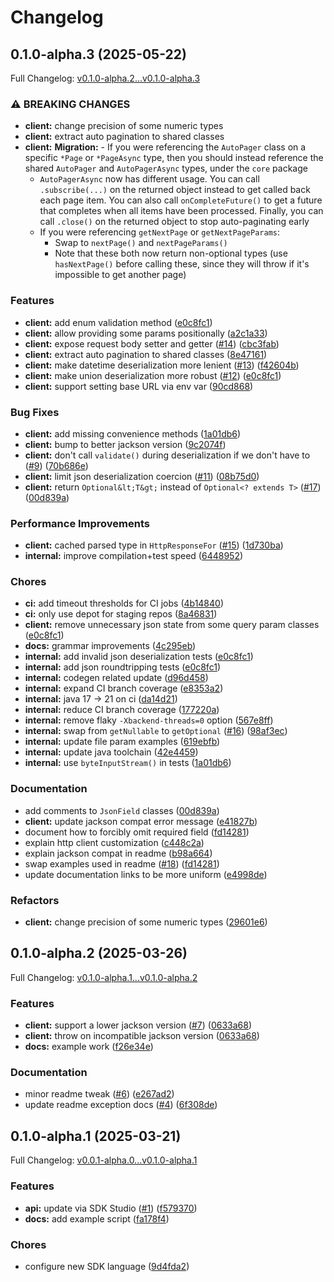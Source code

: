 # Changelog

## 0.1.0-alpha.3 (2025-05-22)

Full Changelog: [v0.1.0-alpha.2...v0.1.0-alpha.3](https://github.com/ACME-AI-Co/java/compare/v0.1.0-alpha.2...v0.1.0-alpha.3)

### ⚠ BREAKING CHANGES

* **client:** change precision of some numeric types
* **client:** extract auto pagination to shared classes
* **client:** **Migration:** - If you were referencing the `AutoPager` class on a specific `*Page` or `*PageAsync` type, then you should instead reference the shared `AutoPager` and `AutoPagerAsync` types, under the `core` package
    - `AutoPagerAsync` now has different usage. You can call `.subscribe(...)` on the returned object instead to get called back each page item. You can also call `onCompleteFuture()` to get a future that completes when all items have been processed. Finally, you can call `.close()` on the returned object to stop auto-paginating early
    - If you were referencing `getNextPage` or `getNextPageParams`:
       - Swap to `nextPage()` and `nextPageParams()`
       - Note that these both now return non-optional types (use `hasNextPage()` before calling these, since they will throw if it's impossible to get another page)

### Features

* **client:** add enum validation method ([e0c8fc1](https://github.com/ACME-AI-Co/java/commit/e0c8fc17937269066e0fe8c906d70c8cb5f07df0))
* **client:** allow providing some params positionally ([a2c1a33](https://github.com/ACME-AI-Co/java/commit/a2c1a33040e90beede2ca29b4923a8d64c38c1cc))
* **client:** expose request body setter and getter ([#14](https://github.com/ACME-AI-Co/java/issues/14)) ([cbc3fab](https://github.com/ACME-AI-Co/java/commit/cbc3fabefa800049333cd088ea89b0c4fa456968))
* **client:** extract auto pagination to shared classes ([8e47161](https://github.com/ACME-AI-Co/java/commit/8e4716128ec00dc3aedfbfa01d20f43741a6427a))
* **client:** make datetime deserialization more lenient ([#13](https://github.com/ACME-AI-Co/java/issues/13)) ([f42604b](https://github.com/ACME-AI-Co/java/commit/f42604bc2ef2b86a9fcf0cc7a4a5e0b8c172887f))
* **client:** make union deserialization more robust ([#12](https://github.com/ACME-AI-Co/java/issues/12)) ([e0c8fc1](https://github.com/ACME-AI-Co/java/commit/e0c8fc17937269066e0fe8c906d70c8cb5f07df0))
* **client:** support setting base URL via env var ([90cd868](https://github.com/ACME-AI-Co/java/commit/90cd868b7ba7d0aa6f5b0b45021bbaf63d3f3561))


### Bug Fixes

* **client:** add missing convenience methods ([1a01db6](https://github.com/ACME-AI-Co/java/commit/1a01db6ab97a95612c7a555f777df732c1976e6f))
* **client:** bump to better jackson version ([9c2074f](https://github.com/ACME-AI-Co/java/commit/9c2074f973ae1a4dac9e5d626c52028eaaa1e152))
* **client:** don't call `validate()` during deserialization if we don't have to ([#9](https://github.com/ACME-AI-Co/java/issues/9)) ([70b686e](https://github.com/ACME-AI-Co/java/commit/70b686ee76a3d6d48e8cac857ce562b9c99d44fc))
* **client:** limit json deserialization coercion ([#11](https://github.com/ACME-AI-Co/java/issues/11)) ([08b75d0](https://github.com/ACME-AI-Co/java/commit/08b75d012051d5a62bc324723230d4010cbe3825))
* **client:** return `Optional&lt;T&gt;` instead of `Optional<? extends T>` ([#17](https://github.com/ACME-AI-Co/java/issues/17)) ([00d839a](https://github.com/ACME-AI-Co/java/commit/00d839a9fdf45ee049610bcfcba2703883b6eec2))


### Performance Improvements

* **client:** cached parsed type in `HttpResponseFor` ([#15](https://github.com/ACME-AI-Co/java/issues/15)) ([1d730ba](https://github.com/ACME-AI-Co/java/commit/1d730ba55127f588c615ab265bd76f5e50e57762))
* **internal:** improve compilation+test speed ([6448952](https://github.com/ACME-AI-Co/java/commit/6448952577749ed59def72dddc7da7a35fa3da99))


### Chores

* **ci:** add timeout thresholds for CI jobs ([4b14840](https://github.com/ACME-AI-Co/java/commit/4b1484057589efe2040cd293ed82896b20c3eae0))
* **ci:** only use depot for staging repos ([8a46831](https://github.com/ACME-AI-Co/java/commit/8a46831c4497a75dee363834fc235995114034bc))
* **client:** remove unnecessary json state from some query param classes ([e0c8fc1](https://github.com/ACME-AI-Co/java/commit/e0c8fc17937269066e0fe8c906d70c8cb5f07df0))
* **docs:** grammar improvements ([4c295eb](https://github.com/ACME-AI-Co/java/commit/4c295ebb0515f2c403f6ca0fa2034ff984456a88))
* **internal:** add invalid json deserialization tests ([e0c8fc1](https://github.com/ACME-AI-Co/java/commit/e0c8fc17937269066e0fe8c906d70c8cb5f07df0))
* **internal:** add json roundtripping tests ([e0c8fc1](https://github.com/ACME-AI-Co/java/commit/e0c8fc17937269066e0fe8c906d70c8cb5f07df0))
* **internal:** codegen related update ([d96d458](https://github.com/ACME-AI-Co/java/commit/d96d458540864f6029dca3da407c6b7302e6b09b))
* **internal:** expand CI branch coverage ([e8353a2](https://github.com/ACME-AI-Co/java/commit/e8353a2850316049584ebc86ae879d86da77e44f))
* **internal:** java 17 -&gt; 21 on ci ([da14d21](https://github.com/ACME-AI-Co/java/commit/da14d2177d4a7acccbb613385bfdcbfcad04cf09))
* **internal:** reduce CI branch coverage ([177220a](https://github.com/ACME-AI-Co/java/commit/177220ac4d7a3fa455081fd43483a411325a4e9d))
* **internal:** remove flaky `-Xbackend-threads=0` option ([567e8ff](https://github.com/ACME-AI-Co/java/commit/567e8ffd5881f3f02e11a580bf26d9eeafd4fa50))
* **internal:** swap from `getNullable` to `getOptional` ([#16](https://github.com/ACME-AI-Co/java/issues/16)) ([98af3ec](https://github.com/ACME-AI-Co/java/commit/98af3ecbf83f40a293dd1578e0f60faa30280d53))
* **internal:** update file param examples ([619ebfb](https://github.com/ACME-AI-Co/java/commit/619ebfb73b3b696c3497b454e49a4da85ef4aec6))
* **internal:** update java toolchain ([42e4459](https://github.com/ACME-AI-Co/java/commit/42e44590d4fcd2400487f4f3fb9bc95afd790dcd))
* **internal:** use `byteInputStream()` in tests ([1a01db6](https://github.com/ACME-AI-Co/java/commit/1a01db6ab97a95612c7a555f777df732c1976e6f))


### Documentation

* add comments to `JsonField` classes ([00d839a](https://github.com/ACME-AI-Co/java/commit/00d839a9fdf45ee049610bcfcba2703883b6eec2))
* **client:** update jackson compat error message ([e41827b](https://github.com/ACME-AI-Co/java/commit/e41827b95b80329ffd5fa74d9395affe4bf6c640))
* document how to forcibly omit required field ([fd14281](https://github.com/ACME-AI-Co/java/commit/fd14281955c7ba3b738c3783a2dc8890fc1db862))
* explain http client customization ([c448c2a](https://github.com/ACME-AI-Co/java/commit/c448c2ac8036f8c07d187baf56136d447966902e))
* explain jackson compat in readme ([b98a664](https://github.com/ACME-AI-Co/java/commit/b98a664ce7b85420531a055bf10cc9ca255bc8be))
* swap examples used in readme ([#18](https://github.com/ACME-AI-Co/java/issues/18)) ([fd14281](https://github.com/ACME-AI-Co/java/commit/fd14281955c7ba3b738c3783a2dc8890fc1db862))
* update documentation links to be more uniform ([e4998de](https://github.com/ACME-AI-Co/java/commit/e4998defeef7a03baab9b874e2212f32cb62e329))


### Refactors

* **client:** change precision of some numeric types ([29601e6](https://github.com/ACME-AI-Co/java/commit/29601e68f7ddfa8edc91152ac9b39e385f23e4e4))

## 0.1.0-alpha.2 (2025-03-26)

Full Changelog: [v0.1.0-alpha.1...v0.1.0-alpha.2](https://github.com/ACME-AI-Co/java/compare/v0.1.0-alpha.1...v0.1.0-alpha.2)

### Features

* **client:** support a lower jackson version ([#7](https://github.com/ACME-AI-Co/java/issues/7)) ([0633a68](https://github.com/ACME-AI-Co/java/commit/0633a68d825e0ecd784538e5fe5ca98743bf0c7e))
* **client:** throw on incompatible jackson version ([0633a68](https://github.com/ACME-AI-Co/java/commit/0633a68d825e0ecd784538e5fe5ca98743bf0c7e))
* **docs:** example work ([f26e34e](https://github.com/ACME-AI-Co/java/commit/f26e34edbb3829a00684f227a94b781b978fad63))


### Documentation

* minor readme tweak ([#6](https://github.com/ACME-AI-Co/java/issues/6)) ([e267ad2](https://github.com/ACME-AI-Co/java/commit/e267ad2985be41cdae0df71bc8b696cd08d77620))
* update readme exception docs ([#4](https://github.com/ACME-AI-Co/java/issues/4)) ([6f308de](https://github.com/ACME-AI-Co/java/commit/6f308de5475776af387e7936f865d2d929ce13ff))

## 0.1.0-alpha.1 (2025-03-21)

Full Changelog: [v0.0.1-alpha.0...v0.1.0-alpha.1](https://github.com/ACME-AI-Co/java/compare/v0.0.1-alpha.0...v0.1.0-alpha.1)

### Features

* **api:** update via SDK Studio ([#1](https://github.com/ACME-AI-Co/java/issues/1)) ([f579370](https://github.com/ACME-AI-Co/java/commit/f579370db67d9466b960fce6fbcb2fed1f57c5b2))
* **docs:** add example script ([fa178f4](https://github.com/ACME-AI-Co/java/commit/fa178f43e34d61418552f1d76ac73bd84d60b4ab))


### Chores

* configure new SDK language ([9d4fda2](https://github.com/ACME-AI-Co/java/commit/9d4fda26bb046f9a015aee10ed5d0a2daac05d0f))
